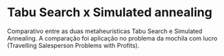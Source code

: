 # Tabu Search x Simulated annealing

Comparativo entre as duas metaheurísticas Tabu Search e Simulated Annealing. A comparação foi aplicação no problema da mochila com lucro (Travelling Salesperson Problems with Profits).
